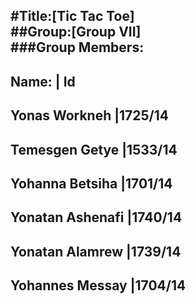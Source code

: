 #Title:[Tic Tac Toe]<br>
##Group:[Group VII]<br>
###Group Members:<br>
------------------------------------------------------
Name:                             | Id
------------------------------------------------------
Yonas Workneh                     |1725/14
------------------------------------------------------
Temesgen Getye                    |1533/14
------------------------------------------------------
Yohanna Betsiha                   |1701/14
------------------------------------------------------
Yonatan Ashenafi                  |1740/14
------------------------------------------------------
Yonatan Alamrew                   |1739/14
------------------------------------------------------
Yohannes Messay                   |1704/14
------------------------------------------------------
